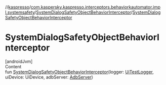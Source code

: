 //[kaspresso](../../index.md)/[com.kaspersky.kaspresso.interceptors.behaviorkautomator.impl.systemsafety](../index.md)/[SystemDialogSafetyObjectBehaviorInterceptor](index.md)/[SystemDialogSafetyObjectBehaviorInterceptor](-system-dialog-safety-object-behavior-interceptor.md)



# SystemDialogSafetyObjectBehaviorInterceptor  
[androidJvm]  
Content  
fun [SystemDialogSafetyObjectBehaviorInterceptor](-system-dialog-safety-object-behavior-interceptor.md)(logger: [UiTestLogger](../../com.kaspersky.kaspresso.logger/-ui-test-logger/index.md), uiDevice: UiDevice, adbServer: [AdbServer](../../com.kaspersky.kaspresso.device.server/-adb-server/index.md))  



